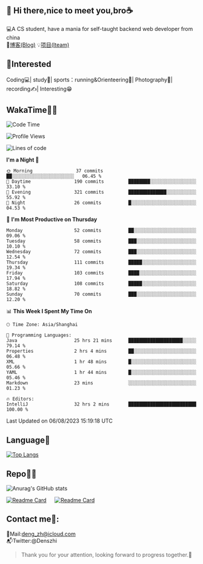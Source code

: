 👋 Hi there,nice to meet you,bro☕
---
💻A CS student, have a mania for self-taught backend web developer from china   
📌[博客(Blog)](https://github.com/HealUP/MyBlog)
💡[项目(Iteam)](https://healup.github.io/)

 <!-- waka-box start -->
 <!-- waka-box end -->
 
🧲**Interested**
--
Coding💻| study📖| sports：running&Orienteering🏃‍| Photography📸| recording✍️| Interesting😁

WakaTime👨‍💻
---
<!--START_SECTION:waka-->
![Code Time](http://img.shields.io/badge/Code%20Time-338%20hrs%2040%20mins-blue)

![Profile Views](http://img.shields.io/badge/Profile%20Views-8-blue)

![Lines of code](https://img.shields.io/badge/From%20Hello%20World%20I%27ve%20Written-168.5%20thousand%20lines%20of%20code-blue)

**I'm a Night 🦉** 

```text
🌞 Morning                37 commits          ██░░░░░░░░░░░░░░░░░░░░░░░   06.45 % 
🌆 Daytime                190 commits         ████████░░░░░░░░░░░░░░░░░   33.10 % 
🌃 Evening                321 commits         ██████████████░░░░░░░░░░░   55.92 % 
🌙 Night                  26 commits          █░░░░░░░░░░░░░░░░░░░░░░░░   04.53 % 
```
📅 **I'm Most Productive on Thursday** 

```text
Monday                   52 commits          ██░░░░░░░░░░░░░░░░░░░░░░░   09.06 % 
Tuesday                  58 commits          ███░░░░░░░░░░░░░░░░░░░░░░   10.10 % 
Wednesday                72 commits          ███░░░░░░░░░░░░░░░░░░░░░░   12.54 % 
Thursday                 111 commits         █████░░░░░░░░░░░░░░░░░░░░   19.34 % 
Friday                   103 commits         ████░░░░░░░░░░░░░░░░░░░░░   17.94 % 
Saturday                 108 commits         █████░░░░░░░░░░░░░░░░░░░░   18.82 % 
Sunday                   70 commits          ███░░░░░░░░░░░░░░░░░░░░░░   12.20 % 
```


📊 **This Week I Spent My Time On** 

```text
🕑︎ Time Zone: Asia/Shanghai

💬 Programming Languages: 
Java                     25 hrs 21 mins      ████████████████████░░░░░   79.14 % 
Properties               2 hrs 4 mins        ██░░░░░░░░░░░░░░░░░░░░░░░   06.48 % 
XML                      1 hr 48 mins        █░░░░░░░░░░░░░░░░░░░░░░░░   05.66 % 
YAML                     1 hr 44 mins        █░░░░░░░░░░░░░░░░░░░░░░░░   05.46 % 
Markdown                 23 mins             ░░░░░░░░░░░░░░░░░░░░░░░░░   01.23 % 

🔥 Editors: 
IntelliJ                 32 hrs 2 mins       █████████████████████████   100.00 % 
```


 Last Updated on 06/08/2023 15:19:18 UTC
<!--END_SECTION:waka-->

Language🚀
---
[![Top Langs](https://github-readme-stats.vercel.app/api/top-langs/?username=HealUP&layout=compact&hide_border=true)](https://github.com/HealUP)

Repo🧑‍💻
---
![Anurag's GitHub stats](https://github-readme-stats.vercel.app/api?username=HealUP&count_private=true&show_icons=true&theme=gruvbox&hide_border=true) 

[![Readme Card](https://github-readme-stats.vercel.app/api/pin/?username=HealUP&repo=InternetEy&theme=transparent)](https://github.com/HealUP/InternetEy) &emsp;
[![Readme Card](https://github-readme-stats.vercel.app/api/pin/?username=HealUP&repo=CampusExperience&theme=transparent)](https://github.com/HealUP/CampusExperience)


Contact me📱:
---
📮Mail:deng_zh@icloud.com  
📬Twitter:@Denszhi  

> Thank you for your attention, looking forward to progress together.🎉
